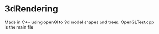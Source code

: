 # 3dRendering
Made in C++ using openGl to 3d model shapes and trees.
OpenGLTest.cpp is the main file
